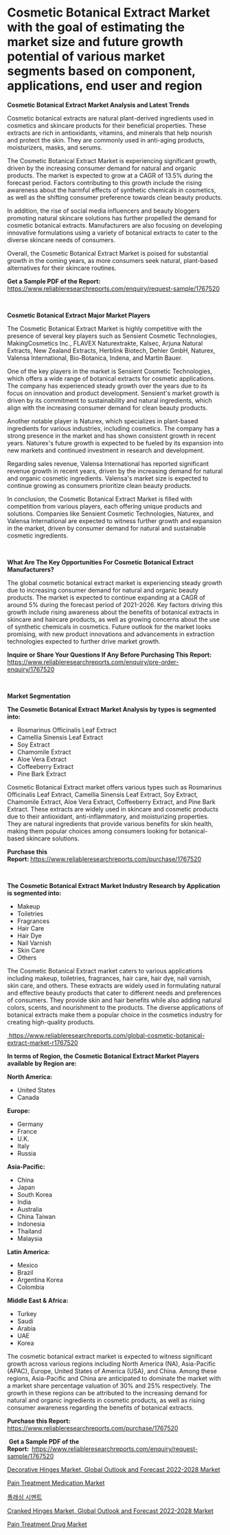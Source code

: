 <p><h1>Cosmetic Botanical Extract Market with the goal of estimating the market size and future growth potential of various market segments based on component, applications, end user and region</h1></p><p><strong>Cosmetic Botanical Extract Market Analysis and Latest Trends</strong></p>
<p><p>Cosmetic botanical extracts are natural plant-derived ingredients used in cosmetics and skincare products for their beneficial properties. These extracts are rich in antioxidants, vitamins, and minerals that help nourish and protect the skin. They are commonly used in anti-aging products, moisturizers, masks, and serums.</p><p>The Cosmetic Botanical Extract Market is experiencing significant growth, driven by the increasing consumer demand for natural and organic products. The market is expected to grow at a CAGR of 13.5% during the forecast period. Factors contributing to this growth include the rising awareness about the harmful effects of synthetic chemicals in cosmetics, as well as the shifting consumer preference towards clean beauty products.</p><p>In addition, the rise of social media influencers and beauty bloggers promoting natural skincare solutions has further propelled the demand for cosmetic botanical extracts. Manufacturers are also focusing on developing innovative formulations using a variety of botanical extracts to cater to the diverse skincare needs of consumers.</p><p>Overall, the Cosmetic Botanical Extract Market is poised for substantial growth in the coming years, as more consumers seek natural, plant-based alternatives for their skincare routines.</p></p>
<p><strong>Get a Sample PDF of the Report:&nbsp;</strong> <a href="https://www.reliableresearchreports.com/enquiry/request-sample/1767520">https://www.reliableresearchreports.com/enquiry/request-sample/1767520</a></p>
<p>&nbsp;</p>
<p><strong>Cosmetic Botanical Extract Major Market Players</strong></p>
<p><p>The Cosmetic Botanical Extract Market is highly competitive with the presence of several key players such as Sensient Cosmetic Technologies, MakingCosmetics Inc., FLAVEX Naturextrakte, Kalsec, Arjuna Natural Extracts, New Zealand Extracts, Herblink Biotech, Dehler GmbH, Naturex, Valensa International, Bio-Botanica, Indena, and Martin Bauer.</p><p>One of the key players in the market is Sensient Cosmetic Technologies, which offers a wide range of botanical extracts for cosmetic applications. The company has experienced steady growth over the years due to its focus on innovation and product development. Sensient's market growth is driven by its commitment to sustainability and natural ingredients, which align with the increasing consumer demand for clean beauty products. </p><p>Another notable player is Naturex, which specializes in plant-based ingredients for various industries, including cosmetics. The company has a strong presence in the market and has shown consistent growth in recent years. Naturex's future growth is expected to be fueled by its expansion into new markets and continued investment in research and development.</p><p>Regarding sales revenue, Valensa International has reported significant revenue growth in recent years, driven by the increasing demand for natural and organic cosmetic ingredients. Valensa's market size is expected to continue growing as consumers prioritize clean beauty products.</p><p>In conclusion, the Cosmetic Botanical Extract Market is filled with competition from various players, each offering unique products and solutions. Companies like Sensient Cosmetic Technologies, Naturex, and Valensa International are expected to witness further growth and expansion in the market, driven by consumer demand for natural and sustainable cosmetic ingredients.</p></p>
<p>&nbsp;</p>
<p><strong>What Are The Key Opportunities For Cosmetic Botanical Extract Manufacturers?</strong></p>
<p><p>The global cosmetic botanical extract market is experiencing steady growth due to increasing consumer demand for natural and organic beauty products. The market is expected to continue expanding at a CAGR of around 5% during the forecast period of 2021-2026. Key factors driving this growth include rising awareness about the benefits of botanical extracts in skincare and haircare products, as well as growing concerns about the use of synthetic chemicals in cosmetics. Future outlook for the market looks promising, with new product innovations and advancements in extraction technologies expected to further drive market growth.</p></p>
<p><strong>Inquire or Share Your Questions If Any Before Purchasing This Report:</strong> <a href="https://www.reliableresearchreports.com/enquiry/pre-order-enquiry/1767520">https://www.reliableresearchreports.com/enquiry/pre-order-enquiry/1767520</a></p>
<p>&nbsp;</p>
<p><strong>Market Segmentation</strong></p>
<p><strong>The Cosmetic Botanical Extract Market Analysis by types is segmented into:</strong></p>
<p><ul><li>Rosmarinus Officinalis Leaf Extract</li><li>Camellia Sinensis Leaf Extract</li><li>Soy Extract</li><li>Chamomile Extract</li><li>Aloe Vera Extract</li><li>Coffeeberry Extract</li><li>Pine Bark Extract</li></ul></p>
<p><p>Cosmetic Botanical Extract market offers various types such as Rosmarinus Officinalis Leaf Extract, Camellia Sinensis Leaf Extract, Soy Extract, Chamomile Extract, Aloe Vera Extract, Coffeeberry Extract, and Pine Bark Extract. These extracts are widely used in skincare and cosmetic products due to their antioxidant, anti-inflammatory, and moisturizing properties. They are natural ingredients that provide various benefits for skin health, making them popular choices among consumers looking for botanical-based skincare solutions.</p></p>
<p><strong>Purchase this Report:&nbsp;</strong><a href="https://www.reliableresearchreports.com/purchase/1767520">https://www.reliableresearchreports.com/purchase/1767520</a></p>
<p>&nbsp;</p>
<p><strong>The Cosmetic Botanical Extract Market Industry Research by Application is segmented into:</strong></p>
<p><ul><li>Makeup</li><li>Toiletries</li><li>Fragrances</li><li>Hair Care</li><li>Hair Dye</li><li>Nail Varnish</li><li>Skin Care</li><li>Others</li></ul></p>
<p><p>The Cosmetic Botanical Extract market caters to various applications including makeup, toiletries, fragrances, hair care, hair dye, nail varnish, skin care, and others. These extracts are widely used in formulating natural and effective beauty products that cater to different needs and preferences of consumers. They provide skin and hair benefits while also adding natural colors, scents, and nourishment to the products. The diverse applications of botanical extracts make them a popular choice in the cosmetics industry for creating high-quality products.</p></p>
<p><a href="https://www.reliableresearchreports.com/global-cosmetic-botanical-extract-market-r1767520">&nbsp;https://www.reliableresearchreports.com/global-cosmetic-botanical-extract-market-r1767520</a></p>
<p><strong>In terms of Region, the Cosmetic Botanical Extract Market Players available by Region are:</strong></p>
<p>
    <p> <strong> North America: </strong>
        <ul>
            <li>United States</li>
            <li>Canada</li>
        </ul>
        </p> 
    <p> <strong> Europe: </strong>
        <ul>
            <li>Germany</li>
            <li>France</li>
            <li>U.K.</li>
            <li>Italy</li>
            <li>Russia</li>
        </ul>
        </p> 
    <p> <strong> Asia-Pacific: </strong>
        <ul>
            <li>China</li>
            <li>Japan</li>
            <li>South Korea</li>
            <li>India</li>
            <li>Australia</li>
            <li>China Taiwan</li>
            <li>Indonesia</li>
            <li>Thailand</li>
            <li>Malaysia</li>
        </ul>
        </p> 
    <p> <strong> Latin America: </strong>
        <ul>
            <li>Mexico</li>
            <li>Brazil</li>
            <li>Argentina Korea</li>
            <li>Colombia</li>
        </ul>
        </p> 
    <p> <strong> Middle East & Africa: </strong>
        <ul>
            <li>Turkey</li>
            <li>Saudi</li>
            <li>Arabia</li>
            <li>UAE</li>
            <li>Korea</li>
        </ul>
    </p>
    </p>
<p><p>The cosmetic botanical extract market is expected to witness significant growth across various regions including North America (NA), Asia-Pacific (APAC), Europe, United States of America (USA), and China. Among these regions, Asia-Pacific and China are anticipated to dominate the market with a market share percentage valuation of 30% and 25% respectively. The growth in these regions can be attributed to the increasing demand for natural and organic ingredients in cosmetic products, as well as rising consumer awareness regarding the benefits of botanical extracts.</p></p>
<p><strong>Purchase this Report: </strong><a href="https://www.reliableresearchreports.com/purchase/1767520">https://www.reliableresearchreports.com/purchase/1767520</a></p>
<p>&nbsp;<strong>Get a Sample PDF of the Report:&nbsp;&nbsp;</strong><a href="https://www.reliableresearchreports.com/enquiry/request-sample/1767520">https://www.reliableresearchreports.com/enquiry/request-sample/1767520</a></p>
<p><strong></strong></p>
<p><p><a href="https://www.linkedin.com/pulse/decorative-hinges-market-global-outlook-forecast-2022-2028-size-vftde">Decorative Hinges Market, Global Outlook and Forecast 2022-2028 Market</a></p><p><a href="https://github.com/dx0328/Market-Research-Report-List-2/blob/main/pain-treatment-medication-market.md">Pain Treatment Medication Market</a></p><p><a href="https://github.com/fernandotryO5lson96765/Market-Research-Report-List-1/blob/main/707028757438.md">플래싱 시멘트</a></p><p><a href="https://www.linkedin.com/pulse/cranked-hinges-market-global-outlook-forecast-2022-2028-jtzge">Cranked Hinges Market, Global Outlook and Forecast 2022-2028 Market</a></p><p><a href="https://github.com/Glendatilghmankmgz0rbhwpy/Market-Research-Report-List-2/blob/main/pain-treatment-drug-market.md">Pain Treatment Drug Market</a></p></p>